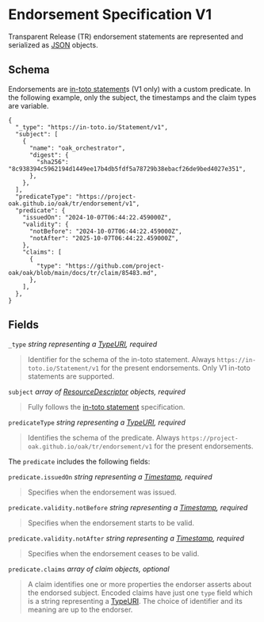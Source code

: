 # Endorsement Specification V1

Transparent Release (TR) endorsement statements are represented and serialized
as [JSON] objects.

## Schema

Endorsements are [in-toto statement]s (V1 only) with a custom predicate. In the
following example, only the subject, the timestamps and the claim types are
variable.

```jsonc
{
  "_type": "https://in-toto.io/Statement/v1",
  "subject": [
    {
      "name": "oak_orchestrator",
      "digest": {
        "sha256": "8c938394c5962194d1449ee17b4db5fdf5a78729b38ebacf26de9bed4027e351",
      },
    },
  ],
  "predicateType": "https://project-oak.github.io/oak/tr/endorsement/v1",
  "predicate": {
    "issuedOn": "2024-10-07T06:44:22.459000Z",
    "validity": {
      "notBefore": "2024-10-07T06:44:22.459000Z",
      "notAfter": "2025-10-07T06:44:22.459000Z",
    },
    "claims": [
      {
        "type": "https://github.com/project-oak/oak/blob/main/docs/tr/claim/85483.md",
      },
    ],
  },
}
```

## Fields

`_type` _string representing a [TypeURI], required_

> Identifier for the schema of the in-toto statement. Always
> `https://in-toto.io/Statement/v1` for the present endorsements. Only V1
> in-toto statements are supported.

`subject` _array of [ResourceDescriptor] objects, required_

> Fully follows the [in-toto statement] specification.

`predicateType` _string representing a [TypeURI], required_

> Identifies the schema of the predicate. Always
> `https://project-oak.github.io/oak/tr/endorsement/v1` for the present
> endorsements.

The `predicate` includes the following fields:

`predicate.issuedOn` _string representing a [Timestamp], required_

> Specifies when the endorsement was issued.

`predicate.validity.notBefore` _string representing a [Timestamp], required_

> Specifies when the endorsement starts to be valid.

`predicate.validity.notAfter` _string representing a [Timestamp], required_

> Specifies when the endorsement ceases to be valid.

`predicate.claims` _array of claim objects, optional_

> A claim identifies one or more properties the endorser asserts about the
> endorsed subject. Encoded claims have just one `type` field which is a string
> representing a [TypeURI]. The choice of identifier and its meaning are up to
> the endorser.

[JSON]: https://www.json.org/json-en.html
[in-toto statement]: https://in-toto.io/Statement/v1
[ResourceDescriptor]:
  https://github.com/in-toto/attestation/blob/main/spec/v1/resource_descriptor.md
[TypeURI]:
  https://github.com/in-toto/attestation/blob/main/spec/v1/field_types.md#TypeURI
[Timestamp]:
  https://github.com/in-toto/attestation/blob/main/spec/v1/field_types.md#timestamp
